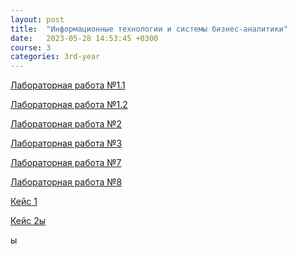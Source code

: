 ```yaml
---
layout: post
title:  "Информационные технологии и системы бизнес-аналитики"
date:   2023-05-28 14:53:45 +0300
course: 3
categories: 3rd-year
---
```



<div>
    <p><a href="https://drive.google.com/file/d/1GkFgiFvmR1qhVwtDnPyOvyLWwKZIRVsd/view?usp=sharing">Лабораторная работа №1.1</a></p>
    <p><a href="https://drive.google.com/file/d/1OCXzU6TLSzMococlu-p_zkEsmOt9zjSt/view?usp=sharing">Лабораторная работа №1.2</a></p>
    <p><a href="https://drive.google.com/file/d/1BT8nW3-S_hEghMjDYzQOabZW0cQ1hgl4/view?usp=sharing">Лабораторная работа №2</a></p>
    <p><a href="https://drive.google.com/file/d/1vg8CjC386gQrHhdgvl3kZiSjZlS_Lm0w/view?usp=sharing">Лабораторная работа №3</a></p>
    <p><a href="https://drive.google.com/file/d/1jNs7MpwR2VF5YrMfF3KKICHdIRO1gY00/view?usp=sharing">Лабораторная работа №7</a></p>
    <p><a href="https://drive.google.com/file/d/1qfDUI6BOxuC-KBndlygXwl5L9enU65E5/view?usp=sharing">Лабораторная работа №8</a></p>
    <p><a href="https://docs.google.com/document/d/1Yec98IS3oGk8Lye_JNzLCU4acucjy43K/edit?usp=sharing&ouid=110261998997303460169&rtpof=true&sd=true">Кейс 1</a><p>
    <p><a href="https://docs.google.com/document/d/1ECh3M-65Ib4fwWgGtEwA-sB1h42VUWkl/edit?usp=sharing&ouid=110261998997303460169&rtpof=true&sd=true">Кейс 2ы</a></p>
</div>ы